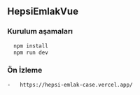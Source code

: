 ## HepsiEmlakVue

    
 ### Kurulum aşamaları
```bash
  npm install
  npm run dev
```
### Ön İzleme

    -   https://hepsi-emlak-case.vercel.app/